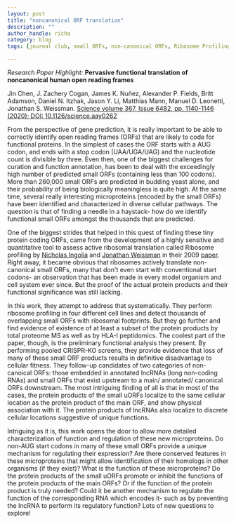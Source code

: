 ```yaml
---
layout: post
title: "noncanonical ORF translation"
description: ""
author_handle: richa
category: blog
tags: [journal club, small ORFs, non-canonical ORFs, Ribosome Profiling, microproteins, HLA-I peptidomics,uORFs, lncRNA, split-fluorescent protein]

---
```

*Research Paper Highlight:*
 **Pervasive functional translation of noncanonical human open reading frames**

Jin Chen, J. Zachery Cogan, James K. Nuñez, Alexander P. Fields, Britt Adamson, Daniel N. Itzhak, Jason Y. Li, Matthias Mann, Manuel D. Leonetti, Jonathan S. Weissman. 
[Science volume 367, Issue 6482, pp. 1140-1146 (2020); DOI: 10.1126/science.aay0262](https://pubmed.ncbi.nlm.nih.gov/32139545/)
 
<!--more-->

From the perspective of gene prediction, it is really important to be able to correctly identify open reading frames (ORFs) that are likely to code for functional proteins. In the simplest of cases the ORF starts with a AUG codon, and ends with a stop codon (UAA/UGA/UAG) and the nucleotide count is divisible by three. Even then, one of the biggest challenges for curation and function annotation, has been to deal with the exceedingly high number of predicted small ORFs (containing less than 100 codons). More than 260,000 small ORFs are predicted in budding yeast alone, and their probability of being biologically meaningless is quite high. At the same time, several really interesting microproteins (encoded by the small ORFs) have been identified and characterized in diverse cellular pathways. The question is that of finding a needle in a haystack- how do we identify functional small ORFs amongst the thousands that are predicted.

One of the biggest strides that helped in this quest of finding these tiny protein coding ORFs, came from the development of a highly sensitive and quantitative tool to assess active ribosomal translation called Ribosome profiling by [Nicholas Ingolia](http://www.ingolia-lab.org/) and [Jonathan Weissman](https://en.wikipedia.org/wiki/Jonathan_Weissman) in their 2009 [paper](https://pubmed.ncbi.nlm.nih.gov/19213877/). Right away, it became obvious that ribosomes actively translate non-canonical small ORFs, many that don't even start with conventional start codons- an observation that has been made in every model organism and cell system ever since. But the proof of the actual protein products and their functional significance was still lacking.

In this work, they attempt to address that systematically. They perform ribosome profiling in four different cell lines and detect thousands of overlapping small ORFs with ribosomal footprints. But they go further and find evidence of existence of at least a subset of the protein products by total proteome MS as well as by HLA-I peptidomics. The coolest part of the paper, though, is the preliminary functional analysis they present. By performing pooled CRISPR-KO screens, they provide evidence that loss of many of these small ORF products results in definitive disadvantage to cellular fitness. They follow-up candidates of two categories of non-canoical ORFs: those embedded in annotated lncRNAs (long non-coding RNAs) and small ORFs that exist upstream to a main/ annotated/ canonical ORFs downstream. The most intriguing finding of all is that in most of the cases, the protein products of the small uORFs localize to the same cellular location as the protein product of the main ORF, and show physical association with it. The protein products of lncRNAs also localize to discrete cellular locations suggestive of unique functions. 

Intriguing as it is, this work opens the door to allow more detailed characterization of function and regulation of these new microproteins. Do non-AUG start codons in many of these small ORFs provide a unique mechanism for regulating their expression? Are there conserved features in these microproteins that might allow identification of their homologs in other organisms (if they exist)? What is the function of these microproteins? Do the protein products of the small uORFs promote or inhibit the functions of the protein products of the main ORFs? Or if the function of the protein product is truly needed? Could it be another mechanism to regulate the function of the corresponding RNA which encodes it- such as by preventing the lncRNA to perform its regulatory function? Lots of new questions to explore!

